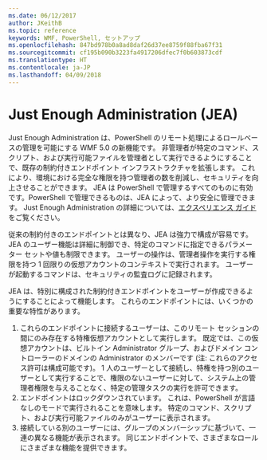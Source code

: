 ```yaml
---
ms.date: 06/12/2017
author: JKeithB
ms.topic: reference
keywords: WMF, PowerShell, セットアップ
ms.openlocfilehash: 847bd978b0a8ad8daf26d37ee8759f88fba67f31
ms.sourcegitcommit: cf195b090b3223fa4917206dfec7f0b603873cdf
ms.translationtype: HT
ms.contentlocale: ja-JP
ms.lasthandoff: 04/09/2018
---
```

# <a name="just-enough-administration-jea"></a>Just Enough Administration (JEA)
Just Enough Administration は、PowerShell のリモート処理によるロールベースの管理を可能にする WMF 5.0 の新機能です。  非管理者が特定のコマンド、スクリプト、および実行可能ファイルを管理者として実行できるようにすることで、既存の制約付きエンドポイント インフラストラクチャを拡張します。  これにより、環境における完全な権限を持つ管理者の数を削減し、セキュリティを向上させることができます。  JEA は PowerShell で管理するすべてのものに有効です。PowerShell で管理できるものは、JEA によって、より安全に管理できます。  Just Enough Administration の詳細については、[エクスペリエンス ガイド](http://aka.ms/JEA)をご覧ください。

従来の制約付きのエンドポイントとは異なり、JEA は強力で構成が容易です。  JEA のユーザー機能は詳細に制御でき、特定のコマンドに指定できるパラメーター セットや値も制限できます。 ユーザーの操作は、管理者操作を実行する権限を持つ 1 回限りの仮想アカウントのコンテキストで実行されます。  ユーザーが起動するコマンドは、セキュリティの監査ログに記録されます。

JEA は、特別に構成された制約付きエンドポイントをユーザーが作成できるようにすることによって機能します。  これらのエンドポイントには、いくつかの重要な特性があります。

1. これらのエンドポイントに接続するユーザーは、このリモート セッションの間にのみ存在する特権仮想アカウントとして実行します。  既定では、この仮想アカウントは、ビルトイン Administrator グループ、およびドメイン コントローラーのドメインの Administrator のメンバーです (注: これらのアクセス許可は構成可能です)。 1 人のユーザーとして接続し、特権を持つ別のユーザーとして実行することで、権限のないユーザーに対して、システム上の管理者権限を与えることなく、特定の管理タスクの実行を許可できます。
2. エンドポイントはロックダウンされています。  これは、PowerShell が言語なしのモードで実行されることを意味します。  特定のコマンド、スクリプト、および実行可能ファイルのみがユーザーに表示されます。
3. 接続している別のユーザーには、グループのメンバーシップに基づいて、一連の異なる機能が表示されます。  同じエンドポイントで、さまざまなロールにさまざまな機能を提供できます。